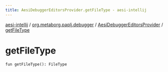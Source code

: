 ```yaml
---
title: AesiDebuggerEditorsProvider.getFileType - aesi-intellij
---
```


[aesi-intellij](../../index.html) / [org.metaborg.paplj.debugger](../index.html) / [AesiDebuggerEditorsProvider](index.html) / [getFileType](.)

# getFileType

`fun getFileType(): FileType`
